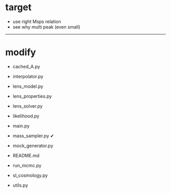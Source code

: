 # target

- use right Msps relation
- see why multi peak (even small)

---------------
# modify

- cached_A.py 
- interpolator.py
- lens_model.py
- lens_properties.py
- lens_solver.py
- likelihood.py
- main.py
- mass_sampler.py      &#x2714;
- mock_generator.py


- README.md
- run_mcmc.py
- sl_cosmology.py
- utils.py
